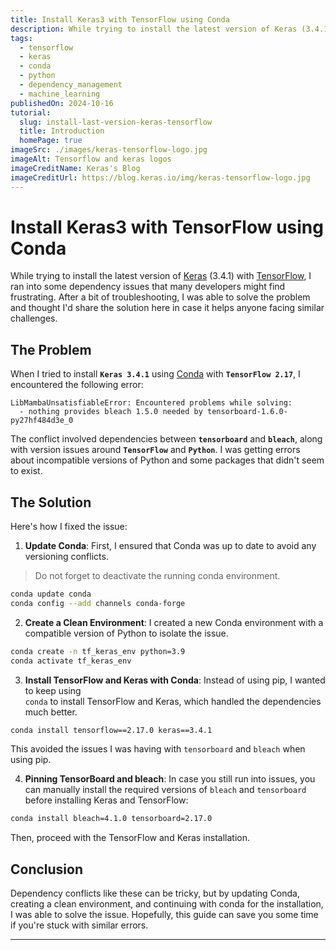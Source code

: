 ```yaml
---
title: Install Keras3 with TensorFlow using Conda
description: While trying to install the latest version of Keras (3.4.1) with TensorFlow,I ran into some dependency issues that many evelopers might find frustrating.After a bit of troubleshooting, I was able to solve the problem and thought I'd share the solution here in case it helps anyone facing similar challenges.
tags:
  - tensorflow
  - keras
  - conda
  - python
  - dependency_management
  - machine_learning
publishedOn: 2024-10-16
tutorial:
  slug: install-last-version-keras-tensorflow
  title: Introduction
  homePage: true
imageSrc: ./images/keras-tensorflow-logo.jpg
imageAlt: Tensorflow and keras logos
imageCreditName: Keras's Blog
imageCreditUrl: https://blog.keras.io/img/keras-tensorflow-logo.jpg
---
```


# Install Keras3 with TensorFlow using Conda

While trying to install the latest version of [Keras](https://keras.io/) (3.4.1) with [TensorFlow](https://www.tensorflow.org/?hl=fr), I ran into some dependency issues that many developers might find frustrating. After a bit of troubleshooting, I was able to solve the problem and thought I'd share the solution here in case it helps anyone facing similar challenges.

## The Problem

When I tried to install **`Keras 3.4.1`** using [Conda](https://docs.anaconda.com/miniconda/) with **`TensorFlow 2.17`**, I encountered the following error:

```
LibMambaUnsatisfiableError: Encountered problems while solving:
  - nothing provides bleach 1.5.0 needed by tensorboard-1.6.0-py27hf484d3e_0
```

The conflict involved dependencies between **`tensorboard`** and **`bleach`**, along with version issues around **`TensorFlow`** and **`Python`**. I was getting errors about incompatible versions of Python and some packages that didn't seem to exist.

## The Solution

Here's how I fixed the issue:

1. **Update Conda**: First, I ensured that Conda was up to date to avoid any versioning conflicts.
> Do not forget to deactivate the running conda environment.

```bash
conda update conda
conda config --add channels conda-forge
```

2. **Create a Clean Environment**: I created a new Conda environment with a compatible version of Python to isolate the issue.

```bash
conda create -n tf_keras_env python=3.9
conda activate tf_keras_env
```

3. **Install TensorFlow and Keras with Conda**: Instead of using pip, I wanted to keep using  
`conda` to install TensorFlow and Keras, which handled the dependencies much better.

```bash
conda install tensorflow==2.17.0 keras==3.4.1
```

This avoided the issues I was having with `tensorboard` and `bleach` when using pip.

4. **Pinning TensorBoard and bleach**: In case you still run into issues, you can manually install the required versions of `bleach` and `tensorboard` before installing Keras and TensorFlow:

```bash
conda install bleach=4.1.0 tensorboard=2.17.0
```

Then, proceed with the TensorFlow and Keras installation.

## Conclusion

Dependency conflicts like these can be tricky, but by updating Conda, creating a clean environment, and continuing with conda for the installation, I was able to solve the issue. Hopefully, this guide can save you some time if you're stuck with similar errors.

---